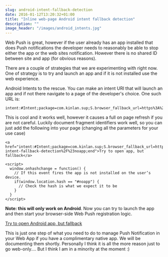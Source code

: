 ```yaml
---
slug: android-intent-fallback-detection
date: 2016-01-12T13:20:32+01:00
title: "Inline web-page Android intent fallback detection"
description: ""
image_header: "/images/android_intents.jpg"
---
```


Web Push is great, however if the user already has an app installed that does Push notifications the 
developer needs to reasonably be able to stop either the app or the web sites notification.  However there
is no shared ID between site and app (for obvious reasons).

There are a couple of strategies that we are experimenting with right now. One of strategy is to try and launch
an app and if it is not installed use the web experience.

Android Intents to the rescue. You can make an intent URI that will launch an app and if not there navigate
to a page of the developer's choice. One such URL is:

    intent:#Intent;package=com.kinlan.sup;S.browser_fallback_url=https%3A%2F%2Fpaul.kinlan.me
    
This is cool and it works well, however it causes a full on page refresh if you are not careful.  Luckily
document fragment identifiers work well, so you can just add the following into your page (changing all the
parameters for your use case)

```
<a href="intent:#Intent;package=com.kinlan.sup;S.browser_fallback_url=https%3A%2F%2Fpaul.kinlan.me%2Fandroid-intent-fallback-detection%2F%23noapp;end">Try to open app, but fallback</a>

<script>
  window.onhashchange = function() {
    // If this event fires the app is not installed on the user’s device.
    if(window.location.hash == "#noapp") {
      // Check the hash is what we expect it to be   
    }
  }
</script>
```

**Note: this will only work on Android**. Now you can try to launch the app and then start your browser-side 
Web Push registration logic.

<a href="intent:#Intent;package=com.kinlan.sup;S.browser_fallback_url=https%3A%2F%2Fpaul.kinlan.me%2Fandroid-intent-fallback-detection%2F%23noapp;end">Try to open Android app, but fallback</a>

<script>
  window.onhashchange = function() {
    // If this event fires the app is not installed on the user’s device.
    if(window.location.hash == "#noapp") {
      alert('The app didn\'t launch');
    }
  }
</script>

This is just one step of what you need to do to manage Push Notification in your Web App if you have a complimentary
native app.  We will be documenting them shortly.  Personally I think it is all the more reason just
to go web-only.... But I think I am in a minority at the moment :)
